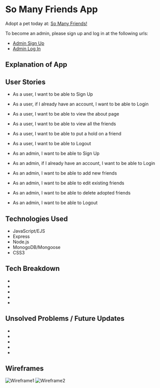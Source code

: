 # So Many Friends App
Adopt a pet today at: [So Many Friends!](https://so-many-friends.herokuapp.com/)

To become an admin, please sign up and log in at the following urls:
- [Admin Sign Up](https://so-many-friends.herokuapp.com/admins/new_admin_secret_signup)
- [Admin Log In](https://so-many-friends.herokuapp.com/sessions/new_admin)

## Explanation of App


## User Stories
- As a user, I want to be able to Sign Up
- As a user, if I already have an account, I want to be able to Login
- As a user, I want to be able to view the about page
- As a user, I want to be able to view all the friends
- As a user, I want to be able to put a hold on a friend
- As a user, I want to be able to Logout

- As an admin, I want to be able to Sign Up
- As an admin, if I already have an account, I want to be able to Login
- As an admin, I want to be able to add new friends
- As an admin, I want to be able to edit existing friends
- As an admin, I want to be able to delete adopted friends
- As an admin, I want to be able to Logout

## Technologies Used
- JavaScript/EJS
- Express
- Node.js
- MonogoDB/Mongoose
- CSS3

## Tech Breakdown
-
-
-
-
-

## Unsolved Problems / Future Updates
-   
-
-  
-
-

## Wireframes
![Wireframe1](https://i.imgur.com/R5Ej9vH.jpg)
![Wireframe2](https://i.imgur.com/nel5YMI.jpg)

